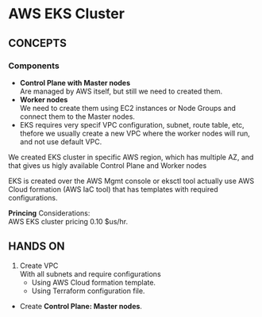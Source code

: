 # AWS EKS Cluster
## CONCEPTS 
### Components
* **Control Plane with Master nodes**   
  Are managed by AWS itself, but still we need to created them.
* **Worker nodes**   
  We need to create them using EC2 instances or Node Groups and connect them to the Master nodes.
* EKS requires very specif VPC configuration, subnet, route table, etc, thefore we usually create a new VPC where the worker nodes will run, and not use default VPC.

We created EKS cluster in specific AWS region, which has multiple AZ, and that gives us higly available Control Plane and Worker nodes

EKS is created over the AWS Mgmt console or eksctl tool actually use AWS Cloud formation (AWS IaC tool) that has templates with required configurations.


**Princing**
Considerations:  
AWS EKS cluster pricing 0.10 $us/hr.

## HANDS ON

1. Create VPC  
With all subnets and require configurations  
   - Using AWS Cloud formation template.
   - Using Terraform configuration file.
* Create **Control Plane: Master nodes**.

